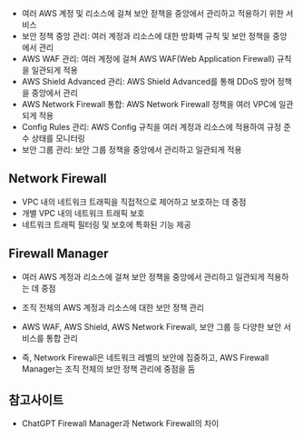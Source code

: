 - 여러 AWS 계정 및 리소스에 걸쳐 보안 젇책을 중앙에서 관리하고 적용하기 위한 서비스
- 보안 정책 중앙 관리: 여러 계정과 리소스에 대한 방화벽 규칙 및 보안 정책을 중앙에서 관리
- AWS WAF 관리: 여러 계정에 걸쳐 AWS WAF(Web Application Firewall) 규칙을 일관되게 적용
- AWS Shield Advanced 관리: AWS Shield Advanced를 통해 DDoS 방어 정책을 중앙에서 관리
- AWS Network Firewall 통합: AWS Network Firewall 정책을 여러 VPC에 일관되게 적용
- Config Rules 관리: AWS Config 규칙을 여러 계정과 리소스에 적용하여 규정 준수 상태를 모니터링
- 보안 그룹 관리: 보안 그룹 정책을 중앙에서 관리하고 일관되게 적용



## Network Firewall
- VPC 내의 네트워크 트래픽을 직접적으로 제어하고 보호하는 데 중점
- 개별 VPC 내의 네트워크 트래픽 보호
- 네트워크 트래픽 필터링 및 보호에 특화된 기능 제공

## Firewall Manager
- 여러 AWS 계정과 리소스에 걸쳐 보안 정책을 중앙에서 관리하고 일관되게 적용하는 데 중점
- 조직 전체의 AWS 계정과 리소스에 대한 보안 정책 관리
- AWS WAF, AWS Shield, AWS Network Firewall, 보안 그룹 등 다양한 보안 서비스를 통합 관리

- 즉, Network Firewall은 네트워크 레벨의 보안에 집중하고, AWS Firewall Manager는 조직 전체의 보안 정책 관리에 중점을 둠


## 참고사이트
- ChatGPT Firewall Manager과 Network Firewall의 차이